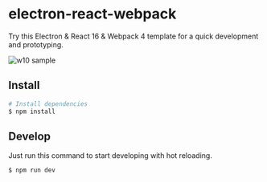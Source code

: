 # electron-react-webpack
Try this Electron & React 16 & Webpack 4 template for a quick development and prototyping.

![w10 sample](https://user-images.githubusercontent.com/11739632/37350993-59ad48d4-26da-11e8-9ac5-d3539cf1e2f9.PNG)

## Install
``` bash
# Install dependencies
$ npm install
```

## Develop
Just run this command to start developing with hot reloading.
``` bash
$ npm run dev
```

<!-- export GH_TOKEN="1e539b94eb85503acc96bf478821bd899a9bb305" -->